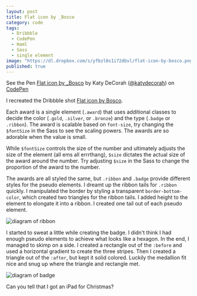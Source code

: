 ```yaml
---
layout: post
title: Flat icon by _Bosco
category: code
tags: 
  - Dribbble
  - CodePen
  - Haml
  - Sass
  - single element
image: "https://dl.dropbox.com/s/yfbzl0s1i72dbvl/flat-icon-by-bosco.png"
published: true
---
```


<p data-height="500" data-theme-id="97" data-slug-hash="ipEka" data-user="katydecorah" data-default-tab="result" class='codepen'>See the Pen <a href='http://codepen.io/katydecorah/pen/ipEka'>Flat icon by _Bosco</a> by Katy DeCorah (<a href='http://codepen.io/katydecorah'>@katydecorah</a>) on <a href='http://codepen.io'>CodePen</a></p>

I recreated the Dribbble shot [Flat icon by Bosco](http://drbl.in/jKgx). 

Each award is a single element (`.award`) that uses additional classes to decide the color (`.gold`, `.silver`, or `.bronze`) and the type (`.badge` or `.ribbon`). The award is scalable based on `font-size`, try changing the `$fontSize` in the Sass to see the scaling powers. The awards are so adorable when the value is small. 

While `$fontSize` controls the size of the number and ultimately adjusts the size of the element (all ems all errrthang), `$size` dictates the actual size of the award around the number. Try adjusting `$size` in the Sass to change the proportion of the award to the number.

The awards are all styled the same, but `.ribbon` and `.badge` provide different styles for the pseudo elements. I dreamt up the ribbon tails for `.ribbon` quickly. I manipulated the border by styling a transparent `border-bottom-color`, which created two triangles for the ribbon tails. I added height to the element to elongate it into a ribbon. I created one tail out of each pseudo element.

![diagram of ribbon](https://dl.dropbox.com/s/u7uedh63nis4hkr/flat-icon-by-bosco-tails.png)

I started to sweat a little while creating the badge. I didn't think I had enough pseudo elements to achieve what looks like a hexagon. In the end, I managed to skimp on a side. I created a rectangle out of the `:before` and used a horizontal gradient to create the three stripes. Then I created a triangle out of the `:after`, but kept it solid colored. Luckily the medallion fit nice and snug up where the triangle and rectangle met.

![diagram of badge](https://dl.dropbox.com/s/bu3sbyih8u2ek94/flat-icon-by-bosco-badge.png) 

Can you tell that I got an iPad for Christmas?